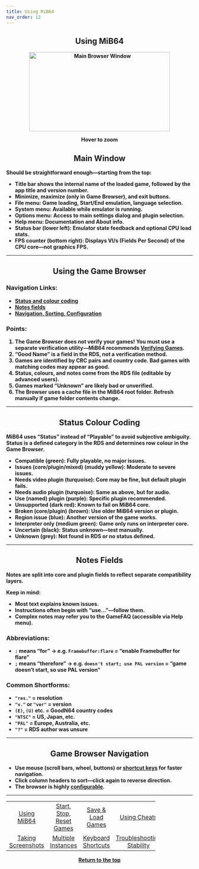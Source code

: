 ```yaml
---
title: Using MiB64
nav_order: 12
---
```


<!-- This one is the best to use for all situations. -->        
<style>
.zoom-pair {
  display: flex;
  gap: 12px;
  align-items: flex-end;
  justify-content: flex-start;
  position: relative;
  margin-left: auto;
  margin-right: auto;
  width: max-content;
  text-align: left;
}

.zoom-on-hover {
  display: inline-block;
  position: relative;
}

.zoom-on-hover img {
  display: block;
  cursor: zoom-in;
  transition: transform 0.3s ease;
  position: relative;
  z-index: 1;
  transform-origin: left center;
}

.zoom-on-hover:hover img {
  transform: scale(1.5);
}

.zoom-pair .zoom-on-hover:first-child:hover img {
  z-index: 9999;
}

.zoom-pair .zoom-on-hover:last-child:hover img {
  z-index: 100;
}

/* Final fix for standalone zoomable images */
.zoom-single {
  display: block;
  margin-left: auto;
  margin-right: auto;
  width: max-content;
  text-align: center;
}

.zoom-single:hover img {
  transform: scale(1.5);
  transform-origin: center center;
  z-index: 999;
}
</style>

## <center><b>Using MiB64</b></center>
<b>

<div class="zoom-single">
  <div class="zoom-on-hover">
    <img src="/manual/asset/images/browser.png" alt="Main Browser Window" width="380" height="214" />
  </div>
  <p style="text-align: center;"><strong>Hover to zoom</strong></p>
</div>
<!-- ClauseEcho: Interactive Image -->

## <center><b>Main Window</b></center>
<b>

Should be straightforward enough—starting from the top:

- Title bar shows the internal name of the loaded game, followed by the app title and version number.  
- Minimize, maximize (only in Game Browser), and exit buttons.  
- **File menu**: Game loading, Start/End emulation, language selection.  
- **System menu**: Available while emulator is running.  
- **Options menu**: Access to main settings dialog and plugin selection.  
- **Help menu**: Documentation and About info.  
- **Status bar** (lower left): Emulator state feedback and optional CPU load stats.  
- **FPS counter** (bottom right): Displays VI/s (Fields Per Second) of the CPU core—not graphics FPS.

---

## <center><b>Using the Game Browser</b></center>
<b>

### Navigation Links:
- [Status and colour coding](#status)  
- [Notes fields](#notes)  
- [Navigation, Sorting, Configuration](#navigation)

### Points:
1. The Game Browser does not verify your games! You **must** use a separate verification utility—MiB64 recommends [Verifying Games](verify-games).  
2. “Good Name” is a field in the RDS, not a verification method.  
3. Games are identified by CRC pairs and country code. Bad games with matching codes may appear as good.  
4. Status, colours, and notes come from the RDS file (editable by advanced users).  
5. Games marked “Unknown” are likely bad or unverified.  
6. The Browser uses a cache file in the MiB64 root folder. Refresh manually if game folder contents change.

---

## <center><b>Status Colour Coding</b></center>
<b>

MiB64 uses “Status” instead of “Playable” to avoid subjective ambiguity. Status is a defined category in the RDS and determines row colour in the Game Browser.

- **Compatible** (green): Fully playable, no major issues.  
- **Issues (core/plugin/mixed)** (muddy yellow): Moderate to severe issues.  
- **Needs video plugin** (turquoise): Core may be fine, but default plugin fails.  
- **Needs audio plugin** (turquoise): Same as above, but for audio.  
- **Use (named) plugin** (purple): Specific plugin recommended.  
- **Unsupported** (dark red): Known to fail on MiB64 core.  
- **Broken (core/plugin)** (brown): Use older MiB64 version or plugin.  
- **Region issue** (blue): Another version of the game works.  
- **Interpreter only** (medium green): Game only runs on interpreter core.  
- **Uncertain** (black): Status unknown—test manually.  
- **Unknown** (grey): Not found in RDS or no status defined.

---

## <center><b>Notes Fields</b></center>
<b>

Notes are split into core and plugin fields to reflect separate compatibility layers.

Keep in mind:
- Most text explains known issues.  
- Instructions often begin with “use…”—follow them.  
- Complex notes may refer you to the GameFAQ (accessible via Help menu).

### Abbreviations:
- `:` means “for” → e.g. `Framebuffer:flare` = “enable Framebuffer for flare”  
- `;` means “therefore” → e.g. `doesn't start; use PAL version` = “game doesn’t start, so use PAL version”

### Common Shortforms:
- `"res."` = resolution  
- `"v."` or `"ver"` = version  
- `(E)`, `(U)` etc. = GoodN64 country codes  
- `"NTSC"` = US, Japan, etc.  
- `"PAL"` = Europe, Australia, etc.  
- `"?"` = RDS author was unsure

---

## <center><b>Game Browser Navigation</b></center>
<b>

- Use mouse (scroll bars, wheel, buttons) or [shortcut keys](keyboard_shortcuts) for faster navigation.  
- Click column headers to sort—click again to reverse direction.  
- The browser is highly [configurable](#ROM_Browser).

---

<!-- Footer Navigation Block -->

<table align="center" style="width: 80%">
  <tr>
    <td style="text-align: center"><a href="using_mib64.html">Using MiB64</a></td>
    <td style="text-align: center"><a href="start_stop_reset_games.html">Start, Stop, Reset Games</a></td>
    <td style="text-align: center"><a href="save_load_games.html">Save &amp; Load Games</a></td>
    <td style="text-align: center"><a href="/cheats/">Using Cheats</a></td>
  </tr>
  <tr>
    <td style="text-align: center"><a href="taking_screenshots.html">Taking Screenshots</a></td>
    <td style="text-align: center"><a href="multiple_instances.html">Multiple Instances</a></td>
    <td style="text-align: center"><a href="keyboard_shortcuts.html">Keyboard Shortcuts</a></td>
    <td style="text-align: center"><a href="using_mib64_troubleshooting_stability.html">Troubleshooting Stability</a></td>
  </tr>
</table>

<p style="text-align:center"><a href="#">Return to the top</a></p>

<!-- ClauseEcho: Using MiB64 Protocol Activated -->
